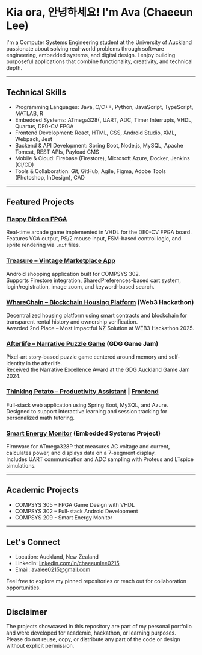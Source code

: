 # Kia ora, 안녕하세요! I'm Ava (Chaeeun Lee)

I'm a Computer Systems Engineering student at the University of Auckland passionate about solving real-world problems through software engineering, embedded systems, and digital design. I enjoy building purposeful applications that combine functionality, creativity, and technical depth.

---

## Technical Skills

- Programming Languages: Java, C/C++, Python, JavaScript, TypeScript, MATLAB, R  
- Embedded Systems: ATmega328{, UART, ADC, Timer Interrupts, VHDL, Quartus, DE0-CV FPGA
- Frontend Development: React, HTML, CSS, Android Studio, XML, Webpack, Jest  
- Backend & API Development: Spring Boot, Node.js, MySQL, Apache Tomcat, REST APIs, Payload CMS
- Mobile & Cloud: Firebase (Firestore), Microsoft Azure, Docker, Jenkins (CI/CD)  
- Tools & Collaboration: Git, GitHub, Agile, Figma, Adobe Tools (Photoshop, InDesign), CAD

---

## Featured Projects

### [Flappy Bird on FPGA](https://github.com/avalee0215/Flappy-Bird)  
Real-time arcade game implemented in VHDL for the DE0-CV FPGA board.  
Features VGA output, PS/2 mouse input, FSM-based control logic, and sprite rendering via `.mif` files.

### [Treasure – Vintage Marketplace App](https://github.com/avalee0215/Treasure)  
Android shopping application built for COMPSYS 302.  
Supports Firestore integration, SharedPreferences-based cart system, login/registration, image zoom, and keyword-based search.

### [WhareChain – Blockchain Housing Platform](https://github.com/lucasr1b/whare-chain) (Web3 Hackathon)  
Decentralized housing platform using smart contracts and blockchain for transparent rental history and ownership verification.  
Awarded 2nd Place – Most Impactful NZ Solution at WEB3 Hackathon 2025.

### [Afterlife – Narrative Puzzle Game](https://janer567.itch.io/afterlife) (GDG Game Jam)  
Pixel-art story-based puzzle game centered around memory and self-identity in the afterlife.  
Received the Narrative Excellence Award at the GDG Auckland Game Jam 2024.

### [Thinking Potato – Productivity Assistant](https://github.com/avalee0215/Thinking-Potato-Backend) | [Frontend](https://github.com/avalee0215/Thinking-Potato-frontend)  
Full-stack web application using Spring Boot, MySQL, and Azure.  
Designed to support interactive learning and session tracking for personalized math tutoring.

### [Smart Energy Monitor](https://github.com/avalee0215/Smart-Energy-Monitor) (Embedded Systems Project)  
Firmware for ATmega328P that measures AC voltage and current, calculates power, and displays data on a 7-segment display.  
Includes UART communication and ADC sampling with Proteus and LTspice simulations.

---

## Academic Projects

- COMPSYS 305 – FPGA Game Design with VHDL  
- COMPSYS 302 – Full-stack Android Development
- COMPSYS 209 - Smart Energy Monitor

---

## Let's Connect

- Location: Auckland, New Zealand  
- LinkedIn: [linkedin.com/in/chaeeunlee0215](https://www.linkedin.com/in/chaeeunlee0215)  
- Email: avalee0215@gmail.com

Feel free to explore my pinned repositories or reach out for collaboration opportunities.

---

## Disclaimer

The projects showcased in this repository are part of my personal portfolio and were developed for academic, hackathon, or learning purposes.  
Please do not reuse, copy, or distribute any part of the code or design without explicit permission.


